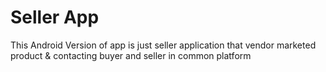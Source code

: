 # Seller App
This Android Version of app is just seller application that vendor marketed product & contacting buyer and seller in common platform
